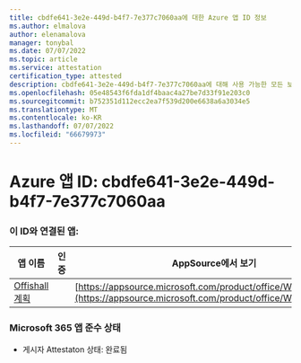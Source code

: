 ```yaml
---
title: cbdfe641-3e2e-449d-b4f7-7e377c7060aa에 대한 Azure 앱 ID 정보
ms.author: elmalova
author: elenamalova
manager: tonybal
ms.date: 07/07/2022
ms.topic: article
ms.service: attestation
certification_type: attested
description: cbdfe641-3e2e-449d-b4f7-7e377c7060aa에 대해 사용 가능한 모든 보안 및 규정 준수 정보입니다.
ms.openlocfilehash: 05e48543f6fda1df4baac4a27be7d33f91e203c0
ms.sourcegitcommit: b752351d112ecc2ea7f539d200e6638a6a3034e5
ms.translationtype: MT
ms.contentlocale: ko-KR
ms.lasthandoff: 07/07/2022
ms.locfileid: "66679973"
---
```

# <a name="azure-app-id-cbdfe641-3e2e-449d-b4f7-7e377c7060aa"></a>Azure 앱 ID: cbdfe641-3e2e-449d-b4f7-7e377c7060aa


### <a name="apps-associated-with-this-id"></a>이 ID와 연결된 앱:
| **앱 이름** | **인증** | **AppSource에서 보기** |
|--------------|---------------|-----------------------|
| [Offishall 계획](../forward/WA200004048.md) |  | [https://appsource.microsoft.com/product/office/WA200004048](https://appsource.microsoft.com/product/office/WA200004048) |

### <a name="microsoft-365-app-compliance-status"></a>Microsoft 365 앱 준수 상태
- 게시자 Attestaton 상태: 완료됨
